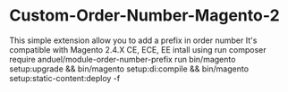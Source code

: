 # Custom-Order-Number-Magento-2
This simple extension allow you to add a prefix in order number
It's compatible with Magento 2.4.X CE, ECE, EE
intall using 
run composer require anduel/module-order-number-prefix
run bin/magento setup:upgrade && bin/magento setup:di:compile && bin/magento setup:static-content:deploy -f
